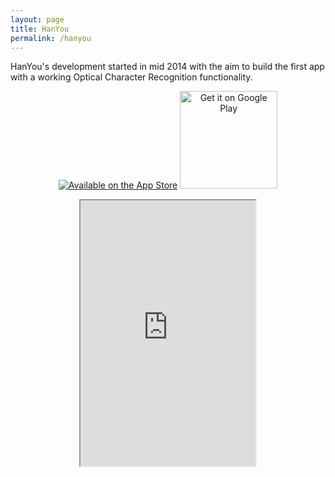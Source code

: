 ```yaml
---
layout: page
title: HanYou
permalink: /hanyou
---
```


HanYou's development started in mid 2014 with the aim to build the first app with a working Optical Character Recognition functionality.

<p>
    <center><a class="badge" href="https://itunes.apple.com/app/id901093520"><img class="badge" src="https://arolet.github.io/res/Download_on_the_App_Store_Badge_US-UK_135x40.svg" alt="Available on the App Store"/></a>
        <a href="https://play.google.com/store/apps/details?id=com.yomiwa.hanyou"><img alt="Get it on Google Play" width="156" src="https://play.google.com/intl/en_us/badges/images/generic/en-play-badge.png" /></a>
    </center>
</p>

<body>
<center>
<iframe width="280" height="425" src="https://www.youtube.com/embed/GmHyJMZAN_c">
</iframe>
</center>
</body>
